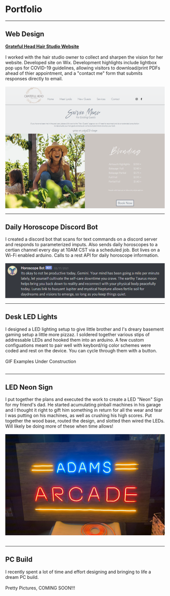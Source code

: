 # Portfolio

---
## Web Design

**[Grateful Head Hair Studio Website](https://www.gratefulheadstudio.com/)**
<br>
<br>
I worked with the hair studio owner to collect and sharpen the vision for her website. Developed site on Wix. Development highlights include lightbox pop ups for COVID-19 guidelines, allowing visitors to download/print PDFs ahead of thier appointment, and a "contact me" form that submits responses directly to email. 
<br>
<br>
<img src="images/GratefulHeadWebsiteSS_1.PNG?raw=true"/>
<br>

---
## Daily Horoscope Discord Bot
I created a discord bot that scans for text commands on a discord server and responds to parameterized imputs. Also sends daily horoscopes to a certian channel every day at 10AM CST via a scheduled job. Bot lives on a Wi-Fi enabled arduino. Calls to a rest API for daily horoscope information.  
<br>
<img src="images/ScopeBot_SS_1.PNG?raw=true"/>
<br>

---
## Desk LED Lights
I designed a LED lighting setup to give little brother and I's dreary basement gaming setup a little more pizzaz. I soldered together various stips of addressable LEDs and hooked them into an arduino. A few custom configuations meant to pair well with keybord/rig color schemes were coded and rest on the device. You can cycle through them with a button. 
<br>
<br>
GIF Examples Under Construction
<br>
<br>

---
## LED Neon Sign 
I put together the plans and executed the work to create a LED "Neon" Sign for my friend's dad. He started acumulating pinball machines in his garage and I thought it right to gift him something in return for all the wear and tear I was putting on his machines, as well as crushing his high scores. Put together the wood base, routed the design, and slotted then wired the LEDs. Will likely be doing more of these when time allows! 
<br>
<br>
<img src="images/Adams_Arcade_1.JPG?raw=true"/>
<br>
<br>

---
## PC Build

I recently spent a lot of time and effort designing and bringing to life a dream PC build.
<br>
<br>
Pretty Pictures, COMING SOON!!!
<br>
